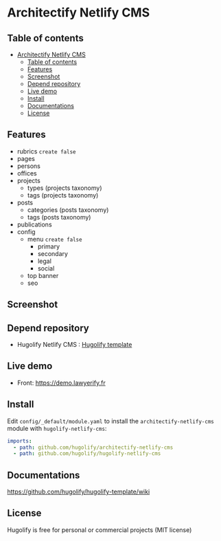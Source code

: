 # Architectify Netlify CMS

## Table of contents

- [Architectify Netlify CMS](#architectify-netlify-cms)
  - [Table of contents](#table-of-contents)
  - [Features](#features)
  - [Screenshot](#screenshot)
  - [Depend repository](#depend-repository)
  - [Live demo](#live-demo)
  - [Install](#install)
  - [Documentations](#documentations)
  - [License](#license)


## Features
- rubrics `create false`
- pages
- persons
- offices
- projects
  - types (projects taxonomy)
  - tags (projects taxonomy)
- posts
  - categories (posts taxonomy)
  - tags (posts taxonomy)
- publications
- config
  - menu `create false`
    - primary
    - secondary
    - legal
    - social
  - top banner
  - seo

## Screenshot


## Depend repository
* Hugolify Netlify CMS : [Hugolify template](https://github.com/hugolify/hugolify-netlify-cms)

## Live demo
- Front: https://demo.lawyerify.fr

## Install

Edit `config/_default/module.yaml` to install the `architectify-netlify-cms` module with `hugolify-netlify-cms`:
```yml
imports:
  - path: github.com/hugolify/architectify-netlify-cms
  - path: github.com/hugolify/hugolify-netlify-cms
```

## Documentations
https://github.com/hugolify/hugolify-template/wiki

## License
Hugolify is free for personal or commercial projects (MIT license)
